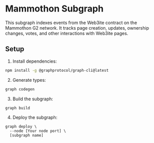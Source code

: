 # Mammothon Subgraph

This subgraph indexes events from the Web3ite contract on the Mammothon G2 network. It tracks page creation, updates, ownership changes, votes, and other interactions with Web3ite pages.

## Setup

1. Install dependencies:
```bash
npm install -g @graphprotocol/graph-cli@latest
```
2. Generate types:
```bash
graph codegen
```
3. Build the subgraph:
```
graph build
```
4. Deploy the subgraph:
```
graph deploy \
  --node [Your node port] \
  [subgraph name]
```
